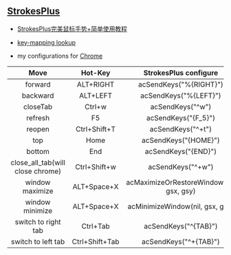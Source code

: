 [StrokesPlus]
----------------------
* [StrokesPlus完美鼠标手势+简单使用教程][tutorial]

* [key-mapping lookup][acSendKeysUsage]

* my configurations for [Chrome]

|     **Move**    |  **Hot-Key**          | StrokesPlus configure |
|:--:         |:--:          |:--:|
|forward         |ALT+RIGHT          |acSendKeys("%{RIGHT}") |
|backward         |ALT+LEFT          |acSendKeys("%{LEFT}")  |
|closeTab       |Ctrl+w              |acSendKeys("^w")  |
|refresh       |F5              |acSendKeys("{F_5}")   |
|reopen       |Ctrl+Shift+T              | acSendKeys("^+t")  |
|top       |Home              |  acSendKeys("{HOME}")   |
|bottom       |End              |   acSendKeys("{END}")  |
|close_all_tab(will close chrome)       |Ctrl+Shift+w  |acSendKeys("^+w")|
|window maximize    | ALT+Space+X     |acMaximizeOrRestoreWindow(nil, gsx, gsy)|
|window minimize  | ALT+Space+X     |acMinimizeWindow(nil, gsx, gsy) 
|switch to right tab   | Ctrl+Tab    |   acSendKeys("^{TAB}")  |
|switch to left tab   | Ctrl+Shift+Tab    |   acSendKeys("^+{TAB}")  |







[StrokesPlus]:https://www.strokesplus.com/

[tutorial]:https://bbs.kafan.cn/thread-1387653-1-1.html

[acSendKeysUsage]:https://www.strokesplus.com/help/#acSendKeysUsage

[Chrome]:https://www.google.com/chrome/

